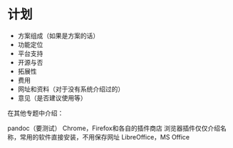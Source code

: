 # 计划

* 方案组成（如果是方案的话）
* 功能定位
* 平台支持
* 开源与否
* 拓展性
* 费用
* 网址和资料（对于没有系统介绍过的）
* 意见（是否建议使用等）

在其他专题中介绍：

pandoc（要测试）
Chrome，Firefox和各自的插件商店
浏览器插件仅仅介绍名称，常用的软件直接安装，不用保存网址
LibreOffice，MS Office